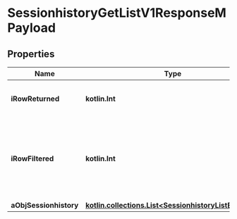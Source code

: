 
# SessionhistoryGetListV1ResponseMPayload

## Properties
| Name | Type | Description | Notes |
| ------------ | ------------- | ------------- | ------------- |
| **iRowReturned** | **kotlin.Int** | The number of rows returned |  |
| **iRowFiltered** | **kotlin.Int** | The number of rows matching your filters (if any) or the total number of rows |  |
| **aObjSessionhistory** | [**kotlin.collections.List&lt;SessionhistoryListElement&gt;**](SessionhistoryListElement.md) |  |  |



